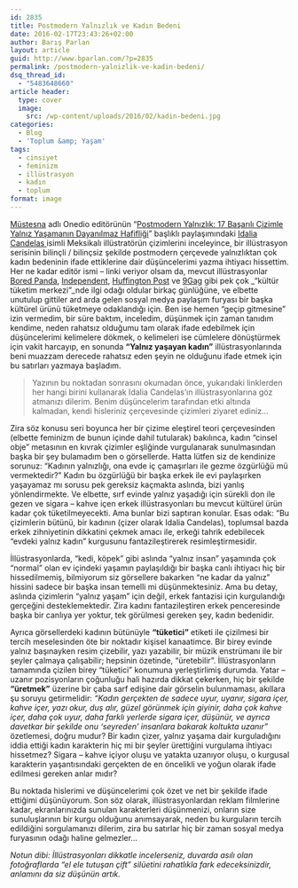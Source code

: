 ```yaml
---
id: 2835
title: Postmodern Yalnızlık ve Kadın Bedeni
date: 2016-02-17T23:43:26+02:00
author: Barış Parlan
layout: article
guid: http://www.bparlan.com/?p=2835
permalink: /postmodern-yalnizlik-ve-kadin-bedeni/
dsq_thread_id:
  - "5483648660"
article header:
  type: cover
  image:
    src: /wp-content/uploads/2016/02/kadin-bedeni.jpg
categories:
  - Blog
  - 'Toplum &amp; Yaşam'
tags:
  - cinsiyet
  - feminizm
  - illüstrasyon
  - kadın
  - toplum
format: image
---
```


<a href="http://onedio.com/profil/mustesna" target="_blank">Müstesna</a> adlı Onedio editörünün &#8220;<a href="http://onedio.com/haber/postmodern-yalnizlik-17-basarili-cizimle-yalniz-yasamanin-dayanilmaz-hafifligi-675327" target="_blank">Postmodern Yalnızlık: 17 Başarılı Çizimle Yalnız Yaşamanın Dayanılmaz Hafifliği</a>&#8221; başlıklı paylaşımındaki <a href="https://www.instagram.com/idaliacandelas/" target="_blank">Idalia Candelas </a>isimli Meksikalı illüstratörün çizimlerini inceleyince, bir illüstrasyon serisinin bilinçli / bilinçsiz şekilde postmodern çerçevede yalnızlıktan çok kadın bedeninin ifade ettiklerine dair düşüncelerimi yazma ihtiyacı hissettim. Her ne kadar editör ismi &#8211; linki veriyor olsam da, mevcut illüstrasyonlar <a href="http://www.boredpanda.com/single-woman-illustrations-alone-postmodern-loneliness-idalia-candelas/" target="_blank">Bored Panda</a>, <a href="http://www.independent.co.uk/arts-entertainment/art/news/illustrator-captures-the-simple-joy-of-being-single-a6863071.html" target="_blank">Independent</a>, <a href="http://www.huffingtonpost.com/entry/black-and-white-illustrations-depict-women-quite-happily-being-alone_us_56ab9cfbe4b077d4fe8dd141" target="_blank">Huffington Post</a> ve <a href="http://9gag.com/gag/aq5j6jM/these-drawings-perfectly-capture-the-beauty-of-single-life-by-idalia-candelas" target="_blank">9Gag</a> gibi pek çok _&#8220;kültür tüketim merkezi&#8221;_nde ilgi odağı oldular birkaç günlüğüne, ve elbette unutulup gittiler ard arda gelen sosyal medya paylaşım furyası bir başka kültürel ürünü tüketmeye odaklandığı için. Ben ise hemen &#8220;geçip gitmesine&#8221; izin vermedim, bir süre baktım, inceledim, düşünmek için zaman tanıdım kendime, neden rahatsız olduğumu tam olarak ifade edebilmek için düşüncelerimi kelimelere dökmek, o kelimeleri ise cümlelere dönüştürmek için vakit harcayıp, en sonunda **&#8220;Yalnız yaşayan kadın&#8221;** illüstrasyonlarında beni muazzam derecede rahatsız eden şeyin ne olduğunu ifade etmek için bu satırları yazmaya başladım.

> Yazının bu noktadan sonrasını okumadan önce, yukarıdaki linklerden her hangi birini kullanarak Idalia Candelas&#8217;ın illüstrasyonlarına göz atmanızı dilerim. Benim düşüncelerim tarafından etki altında kalmadan, kendi hisleriniz çerçevesinde çizimleri ziyaret ediniz&#8230;

Zira söz konusu seri boyunca her bir çizime eleştirel teori çerçevesinden (elbette feminizm de bunun içinde dahil tutularak) bakılınca, kadın &#8220;cinsel obje&#8221; metasının en kıvrak çizimler eşliğinde vurgulanarak sunulmasından başka bir şey bulamadım ben o görsellerde. Hatta lütfen siz de kendinize sorunuz: &#8220;Kadının yalnızlığı, ona evde iç çamaşırları ile gezme özgürlüğü mü vermektedir?&#8221; Kadın bu özgürlüğü bir başka erkek ile evi paylaşırken yaşayamaz mı sorusu pek gereksiz kaçmakta aslında, bizi yanlış yönlendirmekte. Ve elbette, sırf evinde yalnız yaşadığı için sürekli don ile gezen ve sigara &#8211; kahve içen erkek illüstrasyonları bu mevcut kültürel ürün kadar çok tüketilmeyecekti. Ama bunlar bizi saptıran konular. Esas odak: &#8220;Bu çizimlerin bütünü, bir kadının (çizer olarak Idalia Candelas), toplumsal bazda erkek zihniyetinin dikkatini çekmek amacı ile, erkeği tahrik edebilecek &#8220;evdeki yalnız kadın&#8221; kurgusunu fantazileştirerek resimleştirmesidir.

İllüstrasyonlarda, &#8220;kedi, köpek&#8221; gibi aslında &#8220;yalnız insan&#8221; yaşamında çok &#8220;normal&#8221; olan ev içindeki yaşamın paylaşıldığı bir başka canlı ihtiyacı hiç bir hissedilmemiş, bilmiyorum siz görsellere bakarken &#8220;ne kadar da yalnız&#8221; hissini sadece bir başka insan temelli mi düşünmektesiniz. Ama bu detay, aslında çizimlerin &#8220;yalnız yaşam&#8221; için değil, erkek fantazisi için kurgulandığı gerçeğini desteklemektedir. Zira kadını fantazileştiren erkek penceresinde başka bir canlıya yer yoktur, tek görülmesi gereken şey, kadın bedenidir.

Ayrıca görsellerdeki kadının bütünüyle **&#8220;tüketici&#8221;** etiketi ile çizilmesi bir tercih meselesinden öte bir noktadır kişisel kanaatimce. Bir birey evinde yalnız başınayken resim çizebilir, yazı yazabilir, bir müzik enstrümanı ile bir şeyler çalmaya çalışabilir; hepsinin özetinde, &#8220;üretebilir&#8221;. İllüstrasyonların tamamında çizilen birey &#8220;tüketici&#8221; konumuna yerleştirlimiş durumda. Yatar &#8211; uzanır pozisyonların çoğunluğu hali hazırda dikkat çekerken, hiç bir şekilde **&#8220;üretmek&#8221;** üzerine bir çaba sarf edişine dair görselin bulunmaması, akıllara şu soruyu getirmelidir: _&#8220;Kadın gerçekten de sadece uyur, uyanır, sigara içer, kahve içer, yazı okur, duş alır, güzel görünmek için giyinir, daha çok kahve içer, daha çok uyur, daha farklı yerlerde sigara içer, düşünür, ve ayrıca davetkar bir şekilde onu &#8216;seyreden&#8217; insanlara bakarak koltukta uzanır&#8221;_ özetlemesi, doğru mudur? Bir kadın çizer, yalnız yaşama dair kurguladığını iddia ettiği kadın karakterin hiç mi bir şeyler ürettiğini vurgulama ihtiyacı hissetmez? Sigara &#8211; kahve içiyor oluşu ve yatakta uzanıyor oluşu, o kurgusal karakterin yaşantısındaki gerçekten de en öncelikli ve yoğun olarak ifade edilmesi gereken anlar mıdır?

Bu noktada hislerimi ve düşüncelerimi çok özet ve net bir şekilde ifade ettiğimi düşünüyorum. Son söz olarak, illüstrasyonlardan reklam filmlerine kadar, ekranlarınızda sunulan karakterleri düşünmenizi, onların size sunuluşlarının bir kurgu olduğunu anımsayarak, neden bu kurguların tercih edildiğini sorgulamanızı dilerim, zira bu satırlar hiç bir zaman sosyal medya furyasının odağı haline gelmezler&#8230;

_Notun dibi: İllüstrasyonları dikkatle incelerseniz, duvarda asılı olan fotoğraflarda &#8220;el ele tutuşan çift&#8221; silüetini rahatlıkla fark edeceksinizdir, anlamını da siz düşünün artık._
